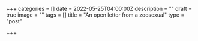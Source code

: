 +++
categories = []
date = 2022-05-25T04:00:00Z
description = ""
draft = true
image = ""
tags = []
title = "An open letter from a zoosexual"
type = "post"

+++
